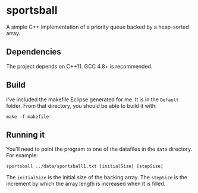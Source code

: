 sportsball
==========

A simple C++ implementation of a priority queue backed by a heap-sorted array.

Dependencies
------------
The project depends on C++11. GCC 4.8+ is recommended.

Build
-----
I've included the makefile Eclipse generated for me. It is in the `Default` 
folder. From that directory, you should be able to build it with:

    make -f makefile

Running it
----------
You'll need to point the program to one of the datafiles in the `data`
directory. For example:

    sportsball ../data/sportsball1.txt [initialSize] [stepSize]

The `initialSize` is the initial size of the backing array. The `stepSize`
is the increment by which the array length is increased when it is filled.
